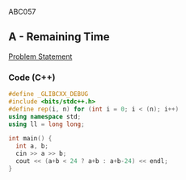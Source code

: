 ABC057

## A - Remaining Time
[Problem Statement](https://atcoder.jp/contests/abc057/tasks/abc057_a)

### Code (C++)
```c++
#define _GLIBCXX_DEBUG
#include <bits/stdc++.h>
#define rep(i, n) for (int i = 0; i < (n); i++)
using namespace std;
using ll = long long;

int main() {
  int a, b;
  cin >> a >> b;
  cout << (a+b < 24 ? a+b : a+b-24) << endl;
}
```